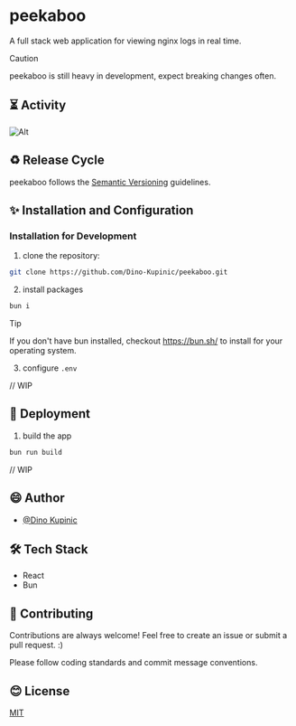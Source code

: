 # peekaboo

A full stack web application for viewing nginx logs in real time. 

> [!CAUTION]
> peekaboo is still heavy in development, expect breaking changes often.

## ⏳ Activity

![Alt](https://repobeats.axiom.co/api/embed/192180814b13fc21ae446d1c72271988005b6c51.svg "Repobeats analytics image")

## ♻️ Release Cycle

peekaboo follows the [Semantic Versioning](https://semver.org/) guidelines.

## ✨ Installation and Configuration

### Installation for Development

1. clone the repository:

```bash
git clone https://github.com/Dino-Kupinic/peekaboo.git
```

2. install packages

```bash
bun i
```

> [!TIP]
> If you don't have bun installed, checkout https://bun.sh/ to install for your operating system.

3. configure `.env`

// WIP

## 🚀 Deployment

1. build the app

```bash
bun run build
```

// WIP

## 😄 Author

- [@Dino Kupinic](https://www.github.com/Dino-Kupinic)

## 🛠️ Tech Stack

- React
- Bun

## 🙏 Contributing

Contributions are always welcome! 
Feel free to create an issue or submit a pull request. :)

Please follow coding standards and commit message conventions.

## 😊 License

[MIT](https://choosealicense.com/licenses/mit/)
